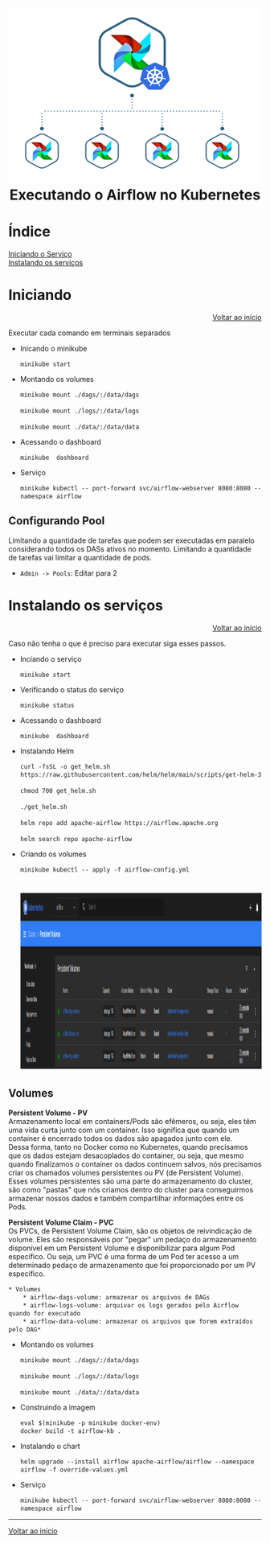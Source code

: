 <h1 align="center">
<img src="../image/airflow-kubernetes.png" alt="Kubernetes" width=600 height=350px >
<br>
Executando o Airflow no Kubernetes
</h1>

# Índice 
[Iniciando o Serviço](#1)<br>
[Instalando os serviços](#2)<br>


<a id="1"></a>

# Iniciando 

<div align="right">
    <a href="#topo">Voltar ao início</a>
</div>

Executar cada comando em terminais separados<br>
   * Inicando o minikube
        ```
        minikube start
        ```
  
   * Montando os volumes
        ```
        minikube mount ./dags/:/data/dags

        minikube mount ./logs/:/data/logs
        
        minikube mount ./data/:/data/data
        ```
  
   * Acessando o dashboard
        ```
        minikube  dashboard
        ```
    
   * Serviço
        ```
        minikube kubectl -- port-forward svc/airflow-webserver 8080:8080 --namespace airflow
        ```

## Configurando Pool
Limitando a quantidade de tarefas que podem ser executadas em paralelo considerando todos os DASs ativos no momento. Limitando a quantidade de tarefas vai limitar a quantidade de pods.

* `Admin -> Pools`: Editar para 2


<a id="2"></a>

# Instalando os serviços

<div align="right">
    <a href="#topo">Voltar ao início</a>
</div>

Caso não tenha o que é preciso para executar siga esses passos.

* Inciando o serviço
    ```
    minikube start
    ```

* Verificando o status do serviço
    ```
    minikube status
    ```

* Acessando o dashboard
    ```
    minikube  dashboard
    ```

* Instalando Helm
    ```
    curl -fsSL -o get_helm.sh https://raw.githubusercontent.com/helm/helm/main/scripts/get-helm-3

    chmod 700 get_helm.sh

    ./get_helm.sh

    helm repo add apache-airflow https://airflow.apache.org

    helm search repo apache-airflow
    ```
* Criando os volumes
    ```
    minikube kubectl -- apply -f airflow-config.yml
    ```

    <h1 align="center">
    <img src="../image/volumes.png" alt="volume" width=1800px height=350px >
    <br>
    </h1>

## Volumes

**Persistent Volume - PV**<br>
    Armazenamento local em containers/Pods são efêmeros, ou seja, eles têm uma vida curta junto com um container. Isso significa que quando um container é encerrado todos os dados são apagados junto com ele.<br>
    Dessa forma, tanto no Docker como no Kubernetes, quando precisamos que os dados estejam desacoplados do container, ou seja, que mesmo quando finalizamos o container os dados continuem salvos, nós precisamos criar os chamados volumes persistentes ou PV (de Persistent Volume).<br>
    Esses volumes persistentes são uma parte do armazenamento do cluster, são como "pastas" que nós criamos dentro do cluster para conseguirmos armazenar nossos dados e também compartilhar informações entre os Pods.<br>

**Persistent Volume Claim - PVC**<br>
    Os PVCs, de Persistent Volume Claim, são os objetos de reivindicação de volume. Eles são responsáveis por "pegar" um pedaço do armazenamento disponível em um Persistent Volume e disponibilizar para algum Pod específico. Ou seja, um PVC é uma forma de um Pod ter acesso a um determinado pedaço de armazenamento que foi proporcionado por um PV específico.<br>

    * Volumes
        * airflow-dags-volume: armazenar os arquivos de DAGs
        * airflow-logs-volume: arquivar os logs gerados pelo Airflow quando for executado
        * airflow-data-volume: armazenar os arquivos que forem extraídos pelo DAG* 

* Montando os volumes 
    ```
    minikube mount ./dags/:/data/dags

    minikube mount ./logs/:/data/logs
    
    minikube mount ./data/:/data/data
    ```

* Construindo a imagem
    ```
    eval $(minikube -p minikube docker-env)
    docker build -t airflow-kb .
    ```
    
* Instalando o chart
    ```
    helm upgrade --install airflow apache-airflow/airflow --namespace airflow -f override-values.yml
    ```

* Serviço
    ```
    minikube kubectl -- port-forward svc/airflow-webserver 8080:8080 --namespace airflow
    ```

***
<div align="left">
    <a href="#topo">Voltar ao início</a>
</div>
